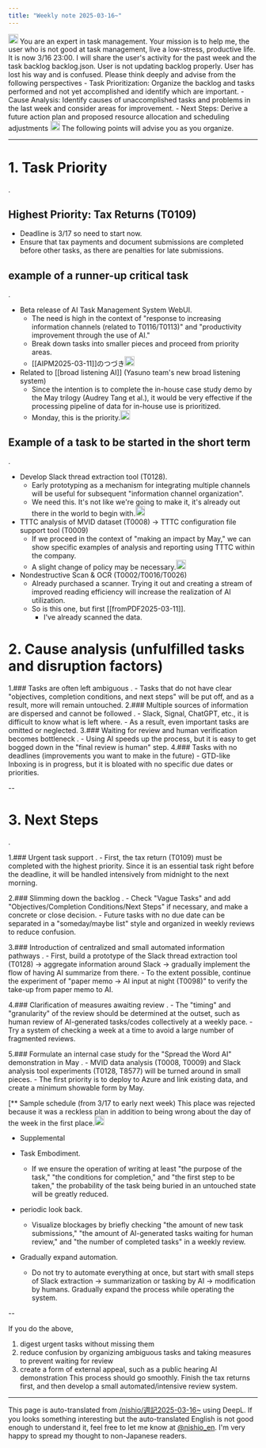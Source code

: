 ```yaml
---
title: "Weekly note 2025-03-16~"
---
```


<img src='https://scrapbox.io/api/pages/nishio-en/nishio/icon' alt='nishio.icon' height="19.5"/>
You are an expert in task management. Your mission is to help me, the user who is not good at task management, live a low-stress, productive life.
It is now 3/16 23:00. I will share the user's activity for the past week and the task backlog backlog.json.
User is not updating backlog properly. User has lost his way and is confused. Please think deeply and advise from the following perspectives
- Task Prioritization: Organize the backlog and tasks performed and not yet accomplished and identify which are important.
- Cause Analysis: Identify causes of unaccomplished tasks and problems in the last week and consider areas for improvement.
- Next Steps: Derive a future action plan and proposed resource allocation and scheduling adjustments

<img src='https://scrapbox.io/api/pages/nishio-en/o1 Pro/icon' alt='o1 Pro.icon' height="19.5"/>
The following points will advise you as you organize.

---
# 1. Task Priority
.

## Highest Priority: Tax Returns (T0109)
- Deadline is 3/17 so need to start now.
- Ensure that tax payments and document submissions are completed before other tasks, as there are penalties for late submissions.

## example of a runner-up critical task
.
- Beta release of AI Task Management System WebUI.
    - The need is high in the context of "response to increasing information channels (related to T0116/T0113)" and "productivity improvement through the use of AI."
    - Break down tasks into smaller pieces and proceed from priority areas.
    - [[AIPM2025-03-11]]のつづき<img src='https://scrapbox.io/api/pages/nishio-en/nishio/icon' alt='nishio.icon' height="19.5"/>
- Related to [[broad listening AI]] (Yasuno team's new broad listening system)
    - Since the intention is to complete the in-house case study demo by the May trilogy (Audrey Tang et al.), it would be very effective if the processing pipeline of data for in-house use is prioritized.
    - Monday, this is the priority.<img src='https://scrapbox.io/api/pages/nishio-en/nishio/icon' alt='nishio.icon' height="19.5"/>

## Example of a task to be started in the short term
.
- Develop Slack thread extraction tool (T0128).
    - Early prototyping as a mechanism for integrating multiple channels will be useful for subsequent "information channel organization".
    - We need this. It's not like we're going to make it, it's already out there in the world to begin with.<img src='https://scrapbox.io/api/pages/nishio-en/nishio/icon' alt='nishio.icon' height="19.5"/>
- TTTC analysis of MVID dataset (T0008) → TTTC configuration file support tool (T0009)
    - If we proceed in the context of "making an impact by May," we can show specific examples of analysis and reporting using TTTC within the company.
    - A slight change of policy may be necessary.<img src='https://scrapbox.io/api/pages/nishio-en/nishio/icon' alt='nishio.icon' height="19.5"/>
- Nondestructive Scan & OCR (T0002/T0016/T0026)
    - Already purchased a scanner. Trying it out and creating a stream of improved reading efficiency will increase the realization of AI utilization.
    - So is this one, but first [[fromPDF2025-03-11]].
        - I've already scanned the data.


# 2. Cause analysis (unfulfilled tasks and disruption factors)

1.### Tasks are often left ambiguous
.
    - Tasks that do not have clear "objectives, completion conditions, and next steps" will be put off, and as a result, more will remain untouched.
2.### Multiple sources of information are dispersed and cannot be followed
.
    - Slack, Signal, ChatGPT, etc., it is difficult to know what is left where.
        - As a result, even important tasks are omitted or neglected.
3.### Waiting for review and human verification becomes bottleneck
.
    - Using AI speeds up the process, but it is easy to get bogged down in the "final review is human" step.
4.### Tasks with no deadlines (improvements you want to make in the future)
    - GTD-like Inboxing is in progress, but it is bloated with no specific due dates or priorities.

--

# 3. Next Steps
.

1.### Urgent task support
.
    - First, the tax return (T0109) must be completed with the highest priority. Since it is an essential task right before the deadline, it will be handled intensively from midnight to the next morning.

2.### Slimming down the backlog
.
    - Check "Vague Tasks" and add "Objectives/Completion Conditions/Next Steps" if necessary, and make a concrete or close decision.
        - Future tasks with no due date can be separated in a "someday/maybe list" style and organized in weekly reviews to reduce confusion.

3.### Introduction of centralized and small automated information pathways
.
    - First, build a prototype of the Slack thread extraction tool (T0128) → aggregate information around Slack → gradually implement the flow of having AI summarize from there.
        - To the extent possible, continue the experiment of "paper memo → AI input at night (T0098)" to verify the take-up from paper memo to AI.

4.### Clarification of measures awaiting review
.
    - The "timing" and "granularity" of the review should be determined at the outset, such as human review of AI-generated tasks/codes collectively at a weekly pace.
        - Try a system of checking a week at a time to avoid a large number of fragmented reviews.

5.### Formulate an internal case study for the "Spread the Word AI" demonstration in May
.
    - MVID data analysis (T0008, T0009) and Slack analysis tool experiments (T0128, T8577) will be turned around in small pieces.
        - The first priority is to deploy to Azure and link existing data, and create a minimum showable form by May.

[** Sample schedule (from 3/17 to early next week)
This place was rejected because it was a reckless plan in addition to being wrong about the day of the week in the first place.<img src='https://scrapbox.io/api/pages/nishio-en/nishio/icon' alt='nishio.icon' height="19.5"/>

- Supplemental

- Task Embodiment.
    - If we ensure the operation of writing at least "the purpose of the task," "the conditions for completion," and "the first step to be taken," the probability of the task being buried in an untouched state will be greatly reduced.

- periodic look back.
    - Visualize blockages by briefly checking "the amount of new task submissions," "the amount of AI-generated tasks waiting for human review," and "the number of completed tasks" in a weekly review.

- Gradually expand automation.
    - Do not try to automate everything at once, but start with small steps of Slack extraction → summarization or tasking by AI → modification by humans. Gradually expand the process while operating the system.

--

If you do the above,
1. digest urgent tasks without missing them
2. reduce confusion by organizing ambiguous tasks and taking measures to prevent waiting for review
3. create a form of external appeal, such as a public hearing AI demonstration
This process should go smoothly. Finish the tax returns first, and then develop a small automated/intensive review system.

---
This page is auto-translated from [/nishio/週記2025-03-16~](https://scrapbox.io/nishio/週記2025-03-16~) using DeepL. If you looks something interesting but the auto-translated English is not good enough to understand it, feel free to let me know at [@nishio_en](https://twitter.com/nishio_en). I'm very happy to spread my thought to non-Japanese readers.